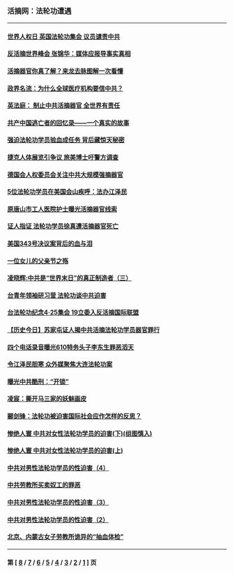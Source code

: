 ### 活摘网：法轮功遭遇
---
#### [世界人权日 英国法轮功集会 议员谴责中共](../../pages/nf5881/n13431763.md?03140430) 
#### [反活摘世界峰会 张锦华：媒体应报导事实真相](../../pages/nf5881/n13278502.md?03140430) 
#### [活摘器官你真了解？来龙去脉图解一次看懂](../../pages/nf5881/n13013820.md?03140430) 
#### [政界名流：为什么全球医疗机构要信中共？](../../pages/nf5881/n11945479.md?03140430) 
#### [英法庭： 制止中共活摘器官 全世界有责任](../../pages/nf5881/n11330691.md?03140430) 
#### [共产中国逃亡者的回忆录——一个真实的故事](../../pages/nf5881/n10918649.md?03140430) 
#### [强迫法轮功学员验血成任务 背后藏惊天秘密](../../pages/nf5881/n4252384.md?03140430) 
#### [捷克人体展览引争议 旅美博士吁警方调查](../../pages/nf5881/n9429187.md?03140430) 
#### [德国会人权委员会关注中共大规模强摘器官](../../pages/nf5881/n8418950.md?03140430) 
#### [5位法轮功学员在美国会山疾呼：法办江泽民](../../pages/nf5881/n8101519.md?03140430) 
#### [原唐山市工人医院护士曝光活摘器官线索](../../pages/nf5881/n8076384.md?03140430) 
#### [证人指证 法轮功学员徐真遭活摘器官死亡](../../pages/nf5881/n8042467.md?03140430) 
#### [美国343号决议案背后的血与泪](../../pages/nf5881/n8020684.md?03140430) 
#### [一位女儿的父亲节之殇](../../pages/nf5881/n8014122.md?03140430) 
#### [凌晓辉:中共是“世界末日”的真正制造者（三）](../../pages/nf5881/n4210333.md?03140430) 
#### [台青年领袖研习营 法轮功谈中共迫害](../../pages/nf5881/n4141857.md?03140430) 
#### [台法轮功纪念4‧25集会 19立委入反活摘国际联盟](../../pages/nf5881/n4141821.md?03140430) 
#### [【历史今日】苏家屯证人揭中共活摘法轮功学员器官罪行](../../pages/nf5881/n4135912.md?03140430) 
#### [四个电话录音曝光610特务头子李东生罪恶滔天](../../pages/nf5881/n4040060.md?03140430) 
#### [令江泽民胆寒 众外媒聚焦大连法轮功案](../../pages/nf5881/n3932671.md?03140430) 
#### [曝光中共酷刑：“开锁”](../../pages/nf5881/n3889373.md?03140430) 
#### [凌宸：撕开马三家的妖魅画皮](../../pages/nf5881/n3849369.md?03140430) 
#### [郦剑锋：法轮功被迫害国际社会应作怎样的反思？](../../pages/nf5881/n3824560.md?03140430) 
#### [惨绝人寰 中共对女性法轮功学员的迫害(下)(组图慎入)](../../pages/nf5881/n3816285.md?03140430) 
#### [惨绝人寰 中共对女性法轮功学员的迫害(上)](../../pages/nf5881/n3815374.md?03140430) 
#### [中共对男性法轮功学员的性迫害（4）](../../pages/nf5881/n3769144.md?03140430) 
#### [中共劳教所买卖奴工的罪恶](../../pages/nf5881/n3769378.md?03140430) 
#### [中共对男性法轮功学员的性迫害（3）](../../pages/nf5881/n3768231.md?03140430) 
#### [中共对男性法轮功学员的性迫害（2）](../../pages/nf5881/n3767211.md?03140430) 
#### [北京、内蒙古女子劳教所诡异的“抽血体检”](../../pages/nf5881/n3753158.md?03140430) 

---
#### 第 [ [8](./8.md?03140430) / [7](./7.md?03140430) / [6](./6.md?03140430) / [5](./5.md?03140430) / [4](./4.md?03140430) / [3](./3.md?03140430) / [2](./2.md?03140430) / [1](./1.md?03140430) ] 页

